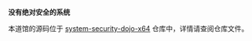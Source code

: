 **没有绝对安全的系统**  

本道馆的源码位于 [system-security-dojo-x64](https://github.com/hust-open-atom-club/system-security-dojo-x64) 仓库中，详情请查阅仓库文件。
